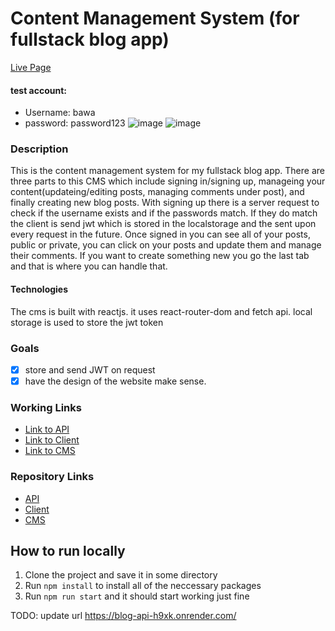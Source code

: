 # Content Management System (for fullstack blog app)
[Live Page](https://blog-cms-brandhawa.netlify.app/)
#### test account: 
- Username: bawa
- password: password123
![image](https://user-images.githubusercontent.com/35308786/188833183-c119fe86-f84e-4330-972e-0224cf0e211f.png)
![image](https://user-images.githubusercontent.com/35308786/188833160-235e8ab1-5df6-41c8-8654-b9b048fe768b.png)



### Description
This is the content management system for my fullstack blog app. There are three parts to this CMS which include signing in/signing up, manageing your content(updateing/editing posts, managing comments under post), and finally creating new blog posts. With signing up there is a server request to check if the username exists and if the passwords match. If they do match the client is send jwt which is stored in the localstorage and the sent upon every request in the future. Once signed in you can see all of your posts, public or private, you can click on your posts and update them and manage their comments. If you want to create something new you go the last tab and that is where you can handle that. 

#### Technologies
The cms is built with reactjs. it uses react-router-dom and fetch api. local storage is used to store the jwt token 

### Goals
- [x] store and send JWT on request
- [x] have the design of the website make sense.

### Working Links
- [Link to API](https://agile-mesa-41864.herokuapp.com/)
- [Link to Client](https://blog-client-brandhawa.netlify.app/)
- [Link to CMS](https://blog-cms-brandhawa.netlify.app/)

### Repository Links 
- [API](https://github.com/brandhawa99/blog_api)
- [Client](https://github.com/brandhawa99/blog_client)
- [CMS](https://github.com/brandhawa99/blog_cms) 

## How to run locally 
1. Clone the project and save it in some directory
2. Run `npm install` to install all of the neccessary packages
3. Run `npm run start` and it should start working just fine

TODO: update url https://blog-api-h9xk.onrender.com/

